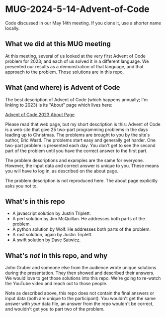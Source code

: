 # MUG-2024-5-14-Advent-of-Code
Code discussed in our May 14th meeting.  If you clone it, use a shorter name locally.

## What we did at this MUG meeting

At this meeting, several of us looked at the very first Advent of Code problem for 2023; and each of us solved it in a different language.  We presented our results as a demonstration of that language, and that approach to the problem.  Those solutions are in this repo.

## What (and where) is Advent of Code

The best description of Advent of Code (which happens annually; I'm linking to 2023) is its "About" page which lives here:

  [Advent of Code 2023 About Page](https://adventofcode.com/2023/about)

Please read that web page, but my short description is this: Advent of Code is a web site that give 25 two-part programming problems in the days leading up to Christmas.  The problems are brought to you by the site's author, Eric Wastl.  The problems start easy and generally get harder.  One two-part problem is presented each day.  You don't get to see the second part of the problem until you have the correct answer to the first part.

The problem descriptions and examples are the same for everyone.  However, the input data and correct answer is unique to you.  These means you will have to log in, as described on the about page.

The problem description is not reproduced here.  The about page explicitly asks you not to.

## What's in this repo

* A javascript solution by Justin Triplett.
* A perl solution by Jim McQuillan.  He addresses both parts of the problem.
* A python solution by Wolf.  He addresses both parts of the problem.
* A rust solution, again by Justin Triplett.
* A swift solution by Dave Satwicz.

## What's _not_ in this repo, and why

John Gruber and someone else from the audience wrote unique solutions during the presentation.  They then showed and described their answers.  We would love to get those solutions into this repo.  We're going to re-watch the YouTube video and reach out to those people.

Note as described above, this repo does not contain the final answers or input data (both are unique to the participant).  You wouldn't get the same answer with _your_ data file, an answer from the repo wouldn't be correct, and wouldn't get you to part two of the problem.
